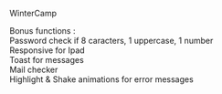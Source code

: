 WinterCamp

Bonus functions :
<br/>
Password check if 8 caracters, 1 uppercase, 1 number
<br/>
Responsive for Ipad
<br/>
Toast for messages
<br/>
Mail checker
<br/>
Highlight & Shake animations for error messages
<br/>
